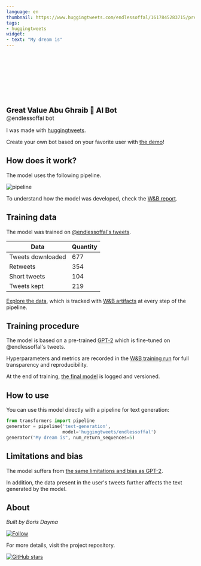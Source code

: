 ```yaml
---
language: en
thumbnail: https://www.huggingtweets.com/endlessoffal/1617845283715/predictions.png
tags:
- huggingtweets
widget:
- text: "My dream is"
---
```


<div>
<div style="width: 132px; height:132px; border-radius: 50%; background-size: cover; background-image: url('https://pbs.twimg.com/profile_images/1372304475486965764/JrTJe3i9_400x400.jpg')">
</div>
<div style="margin-top: 8px; font-size: 19px; font-weight: 800">Great Value Abu Ghraib 🤖 AI Bot </div>
<div style="font-size: 15px">@endlessoffal bot</div>
</div>

I was made with [huggingtweets](https://github.com/borisdayma/huggingtweets).

Create your own bot based on your favorite user with [the demo](https://colab.research.google.com/github/borisdayma/huggingtweets/blob/master/huggingtweets-demo.ipynb)!

## How does it work?

The model uses the following pipeline.

![pipeline](https://github.com/borisdayma/huggingtweets/blob/master/img/pipeline.png?raw=true)

To understand how the model was developed, check the [W&B report](https://wandb.ai/wandb/huggingtweets/reports/HuggingTweets-Train-a-Model-to-Generate-Tweets--VmlldzoxMTY5MjI).

## Training data

The model was trained on [@endlessoffal's tweets](https://twitter.com/endlessoffal).

| Data | Quantity |
| --- | --- |
| Tweets downloaded | 677 |
| Retweets | 354 |
| Short tweets | 104 |
| Tweets kept | 219 |

[Explore the data](https://wandb.ai/wandb/huggingtweets/runs/3a9boxro/artifacts), which is tracked with [W&B artifacts](https://docs.wandb.com/artifacts) at every step of the pipeline.

## Training procedure

The model is based on a pre-trained [GPT-2](https://huggingface.co/gpt2) which is fine-tuned on @endlessoffal's tweets.

Hyperparameters and metrics are recorded in the [W&B training run](https://wandb.ai/wandb/huggingtweets/runs/3mfqyzwf) for full transparency and reproducibility.

At the end of training, [the final model](https://wandb.ai/wandb/huggingtweets/runs/3mfqyzwf/artifacts) is logged and versioned.

## How to use

You can use this model directly with a pipeline for text generation:

```python
from transformers import pipeline
generator = pipeline('text-generation',
                     model='huggingtweets/endlessoffal')
generator("My dream is", num_return_sequences=5)
```

## Limitations and bias

The model suffers from [the same limitations and bias as GPT-2](https://huggingface.co/gpt2#limitations-and-bias).

In addition, the data present in the user's tweets further affects the text generated by the model.

## About

*Built by Boris Dayma*

[![Follow](https://img.shields.io/twitter/follow/borisdayma?style=social)](https://twitter.com/intent/follow?screen_name=borisdayma)

For more details, visit the project repository.

[![GitHub stars](https://img.shields.io/github/stars/borisdayma/huggingtweets?style=social)](https://github.com/borisdayma/huggingtweets)
